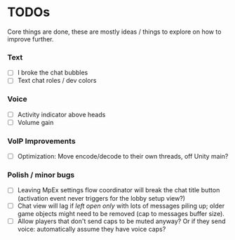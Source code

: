 ﻿# TODOs
Core things are done, these are mostly ideas / things to explore on how to improve further.

### Text

- [ ] I broke the chat bubbles
- [ ] Text chat roles / dev colors

### Voice

- [ ] Activity indicator above heads
- [ ] Volume gain

### VoIP Improvements

- [ ] Optimization: Move encode/decode to their own threads, off Unity main?

### Polish / minor bugs

- [ ] Leaving MpEx settings flow coordinator will break the chat title button (activation event never triggers for the lobby setup view?)
- [ ] Chat view will lag if *left open only* with lots of messages piling up; older game objects might need to be removed (cap to messages buffer size).
- [ ] Allow players that don't send caps to be muted anyway? Or if they send voice: automatically assume they have voice caps?
